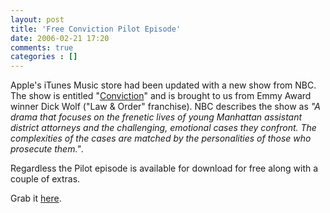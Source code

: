 ```yaml
---
layout: post
title: 'Free Conviction Pilot Episode'
date: 2006-02-21 17:20
comments: true
categories : []
---  
```


Apple's iTunes Music store had been updated with a new show from NBC. The show is entitled "<a href="http://www.nbc.com/Conviction/">Conviction</a>" and is brought to us from Emmy Award winner Dick Wolf ("Law & Order" franchise). NBC describes the show as <em>"A drama that focuses on the frenetic lives of young Manhattan assistant district attorneys and the challenging, emotional cases they confront. The complexities of the cases are matched by the personalities of those who prosecute them."</em>.

Regardless the Pilot episode is available for download for free along with a couple of extras.

Grab it <a href="http://phobos.apple.com/WebObjects/MZStore.woa/wa/viewTVSeason?id=125453900">here</a>.

